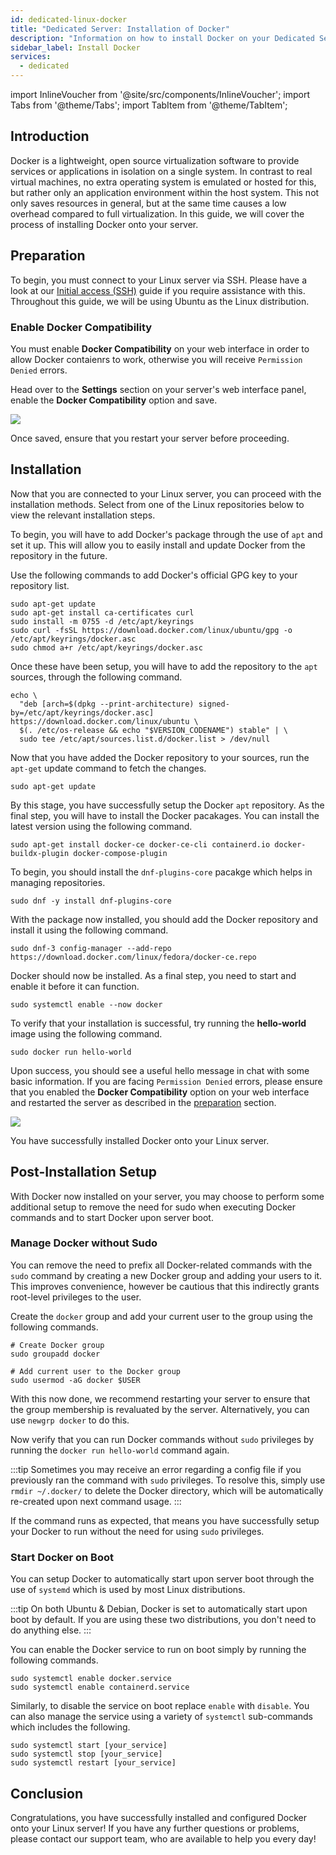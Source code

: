 ```yaml
---
id: dedicated-linux-docker
title: "Dedicated Server: Installation of Docker"
description: "Information on how to install Docker on your Dedicated Server from ZAP-Hosting"
sidebar_label: Install Docker
services:
  - dedicated
---
```


import InlineVoucher from '@site/src/components/InlineVoucher';
import Tabs from '@theme/Tabs';
import TabItem from '@theme/TabItem';

## Introduction

Docker is a lightweight, open source virtualization software to provide services or applications in isolation on a single system. In contrast to real virtual machines, no extra operating system is emulated or hosted for this, but rather only an application environment within the host system. This not only saves resources in general, but at the same time causes a low overhead compared to full virtualization. In this guide, we will cover the process of installing Docker onto your server.

<InlineVoucher />

## Preparation

To begin, you must connect to your Linux server via SSH. Please have a look at our [Initial access (SSH)](dedicated-linux-ssh.md) guide if you require assistance with this. Throughout this guide, we will be using Ubuntu as the Linux distribution.

### Enable Docker Compatibility

You must enable **Docker Compatibility** on your web interface in order to allow Docker contaienrs to work, otherwise you will receive `Permission Denied` errors.

Head over to the **Settings** section on your server's web interface panel, enable the **Docker Compatibility** option and save.

![](https://screensaver01.zap-hosting.com/index.php/s/o5t82kKM38r2MwY/preview)

Once saved, ensure that you restart your server before proceeding.

## Installation

Now that you are connected to your Linux server, you can proceed with the installation methods. Select from one of the Linux repositories below to view the relevant installation steps.

<Tabs>
<TabItem value="ubuntu/debian" label="Ubuntu & Debian" default>

To begin, you will have to add Docker's package through the use of `apt` and set it up. This will allow you to easily install and update Docker from the repository in the future.

Use the following commands to add Docker's official GPG key to your repository list.
```
sudo apt-get update
sudo apt-get install ca-certificates curl
sudo install -m 0755 -d /etc/apt/keyrings
sudo curl -fsSL https://download.docker.com/linux/ubuntu/gpg -o /etc/apt/keyrings/docker.asc
sudo chmod a+r /etc/apt/keyrings/docker.asc
```

Once these have been setup, you will have to add the repository to the `apt` sources, through the following command.
```
echo \
  "deb [arch=$(dpkg --print-architecture) signed-by=/etc/apt/keyrings/docker.asc] https://download.docker.com/linux/ubuntu \
  $(. /etc/os-release && echo "$VERSION_CODENAME") stable" | \
  sudo tee /etc/apt/sources.list.d/docker.list > /dev/null
```

Now that you have added the Docker repository to your sources, run the `apt-get` update command to fetch the changes.
```
sudo apt-get update
```

By this stage, you have successfully setup the Docker `apt` repository. As the final step, you will have to install the Docker pacakages. You can install the latest version using the following command.
```
sudo apt-get install docker-ce docker-ce-cli containerd.io docker-buildx-plugin docker-compose-plugin
```

</TabItem>

<TabItem value="fedora" label="Fedora">

To begin, you should install the `dnf-plugins-core` pacakge which helps in managing repositories.
```
sudo dnf -y install dnf-plugins-core
```

With the package now installed, you should add the Docker repository and install it using the following command.
```
sudo dnf-3 config-manager --add-repo https://download.docker.com/linux/fedora/docker-ce.repo
```

Docker should now be installed. As a final step, you need to start and enable it before it can function.
```
sudo systemctl enable --now docker
```

</TabItem>
</Tabs>

To verify that your installation is successful, try running the **hello-world** image using the following command.
```
sudo docker run hello-world
```

Upon success, you should see a useful hello message in chat with some basic information. If you are facing `Permission Denied` errors, please ensure that you enabled the **Docker Compatibility** option on your web interface and restarted the server as described in the [preparation](#preparation) section.

![](https://screensaver01.zap-hosting.com/index.php/s/tzJwpYRYb9Mmryo/preview)

You have successfully installed Docker onto your Linux server.

## Post-Installation Setup

With Docker now installed on your server, you may choose to perform some additional setup to remove the need for sudo when executing Docker commands and to start Docker upon server boot.

### Manage Docker without Sudo

You can remove the need to prefix all Docker-related commands with the `sudo` command by creating a new Docker group and adding your users to it. This improves convenience, however be cautious that this indirectly grants root-level privileges to the user.

Create the `docker` group and add your current user to the group using the following commands.
```
# Create Docker group
sudo groupadd docker

# Add current user to the Docker group
sudo usermod -aG docker $USER
```

With this now done, we recommend restarting your server to ensure that the group membership is revaluated by the server. Alternatively, you can use `newgrp docker` to do this.

Now verify that you can run Docker commands without `sudo` privileges by running the `docker run hello-world` command again.

:::tip
Sometimes you may receive an error regarding a config file if you previously ran the command with `sudo` privileges. To resolve this, simply use `rmdir ~/.docker/` to delete the Docker directory, which will be automatically re-created upon next command usage.
:::

If the command runs as expected, that means you have successfully setup your Docker to run without the need for using `sudo` privileges.

### Start Docker on Boot

You can setup Docker to automatically start upon server boot through the use of `systemd` which is used by most Linux distributions.

:::tip
On both Ubuntu & Debian, Docker is set to automatically start upon boot by default. If you are using these two distributions, you don't need to do anything else.
:::

You can enable the Docker service to run on boot simply by running the following commands.
```
sudo systemctl enable docker.service
sudo systemctl enable containerd.service
```

Similarly, to disable the service on boot replace `enable` with `disable`. You can also manage the service using a variety of `systemctl` sub-commands which includes the following.
```
sudo systemctl start [your_service]
sudo systemctl stop [your_service]
sudo systemctl restart [your_service]
```

## Conclusion

Congratulations, you have successfully installed and configured Docker onto your Linux server! If you have any further questions or problems, please contact our support team, who are available to help you every day!

<InlineVoucher />
